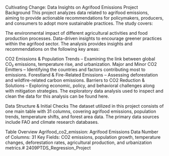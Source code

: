 Cultivating Change: Data Insights on Agrifood Emissions
Project Background
This project analyzes data related to agrifood emissions, aiming to provide actionable recommendations for policymakers, producers, and consumers to adopt more sustainable practices. The study covers:

The environmental impact of different agricultural activities and food production processes.
Data-driven insights to encourage greener practices within the agrifood sector.
The analysis provides insights and recommendations on the following key areas:

CO2 Emissions & Population Trends – Examining the link between global CO₂ emissions, temperature rise, and urbanization.
Major and Minor CO2 Emitters – Identifying the countries and factors contributing most to emissions.
Forestland & Fire-Related Emissions – Assessing deforestation and wildfire-related carbon emissions.
Barriers to CO2 Reduction & Solutions – Exploring economic, policy, and behavioral challenges along with mitigation strategies.
The exploratory data analysis used to inspect and clean the data for this analysis can be found here.

Data Structure & Initial Checks
The dataset utilized in this project consists of one main table with 31 columns, covering agrifood emissions, population trends, temperature shifts, and forest area data. The primary data sources include FAO and climate research databases.

Table Overview
Agrifood_co2_emission: Agrifood Emissions Data
Number of Columns: 31
Key Fields: CO2 emissions, population growth, temperature changes, deforestation rates, agricultural production, and urbanization metrics.# 2409PTDS_Regression_Project
